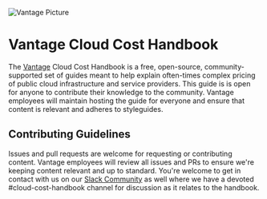 ![Vantage Picture](https://uploads-ssl.webflow.com/5f9ba05ba40d6414f341df34/5f9bb1764b6670c6f7739564_moutain-scene.svg)

# Vantage Cloud Cost Handbook

The [Vantage](http://vantage.sh/) Cloud Cost Handbook is a free, open-source, community-supported set of guides meant to help explain often-times complex pricing of public cloud infrastructure and service providers. This guide is is open for anyone to contribute their knowledge to the community. Vantage employees will maintain hosting the guide for everyone and ensure that content is relevant and adheres to styleguides.


## Contributing Guidelines

Issues and pull requests are welcome for requesting or contributing content. Vantage employees will review all issues and PRs to ensure we're keeping content relevant and up to standard. You're welcome to get in contact with us on our [Slack Community](https://join.slack.com/t/vantagecommunity/shared_invite/zt-oey52myv-gq4AWRKkX25kjp1UGziPTw) as well where we have a devoted #cloud-cost-handbook channel for discussion as it relates to the handbook. 